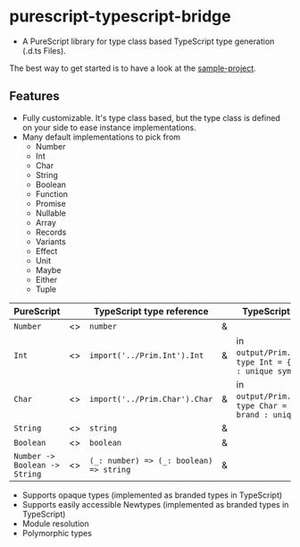 # purescript-typescript-bridge

- A PureScript library for type class based TypeScript type generation (.d.ts Files).

The best way to get started is to have a look at the
[sample-project](https://github.com/thought2/purescript-typescript-bridge.sample-project).

## Features

- Fully customizable. It's type class based, but the type class is defined on your side to ease instance implementations.
- Many default implementations to pick from
  - Number
  - Int
  - Char
  - String
  - Boolean
  - Function
  - Promise
  - Nullable
  - Array
  - Records
  - Variants
  - Effect
  - Unit
  - Maybe
  - Either
  - Tuple

| PureScript                    |     | TypeScript type reference               |     | TypeScript type definition                                                            |
| ----------------------------- | --- | --------------------------------------- | --- | ------------------------------------------------------------------------------------- |
| `Number`                      | <>  | `number`                                | &   |                                                                                       |
| `Int`                         | <>  | `import('../Prim.Int').Int`             | &   | in `output/Prim.Int/index.d.ts`:<br>`type Int = { readonly brand : unique symbol }`   |
| `Char`                        | <>  | `import('../Prim.Char').Char`           | &   | in `output/Prim.Char/index.d.ts`:<br>`type Char = { readonly brand : unique symbol }` |
| `String`                      | <>  | `string`                                | &   |                                                                                       |
| `Boolean`                     | <>  | `boolean`                               | &   |                                                                                       |
| `Number -> Boolean -> String` | <>  | `(_: number) => (_: boolean) => string` | &   |                                                                                       |

- Supports opaque types (implemented as branded types in TypeScript)
- Supports easily accessible Newtypes (implemented as branded types in TypeScript)
- Module resolution
- Polymorphic types
